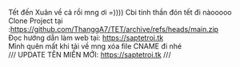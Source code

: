 Tết đến Xuân về cả rồi mng ơi =)))) Cbi tinh thần đón tết đi nàooooo
<br>
Clone Project tại :https://github.com/ThanggA7/TET/archive/refs/heads/main.zip
<br>
Đọc hướng dẫn làm web tại: https://saptetroi.tk
<br/>
Mình quên mất khi tải về mng xóa file CNAME đi nhé
<br/>
///
UPDATE TÊN MIỀN MỚI: https://saptetroi.tk
///
